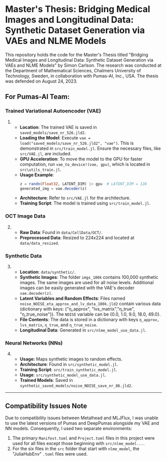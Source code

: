 # Master's Thesis: Bridging Medical Images and Longitudinal Data: Synthetic Dataset Generation via VAEs and NLME Models

This repository holds the code for the Master's Thesis titled "Bridging Medical Images and Longitudinal Data: Synthetic Dataset Generation via VAEs and NLME Models" by Simon Carlson. The research was conducted at the Department of Mathematical Sciences, Chalmers University of Technology, Sweden, in collaboration with Pumas-AI, Inc., USA. The thesis was defended on August 24, 2023.

## For Pumas-AI Team:

### Trained Variational Autoencoder (VAE)

1. - **Location**: The trained VAE is saved in `saved_models/save_nr_526.jld2`.
    - **Loading the Model**: Execute `vae = load("saved_models/save_nr_526.jld2", "vae")`. This is demonstrated in `src/train_model.jl`. Ensure the necessary files, like `src/VAE.jl`, are included.
    - **GPU Acceleration**: To move the model to the GPU for faster computation, run `vae_to_device!(vae, gpu)`, which is located in `src\utils_train.jl`.
    - **Usage Example**:
        ```julia
        z = randn(Float32, LATENT_DIM) |> gpu  # LATENT_DIM = 128
        generated_img = vae.decoder(z)
        ```
    - **Architecture**: Refer to `src/VAE.jl` for the architecture.
    - **Training Script**: The model is trained using `src/train_model.jl`.

### OCT Image Data

2. - **Raw Data**: Found in `data/CellData/OCT/`.
    - **Preprocessed Data**: Resized to 224x224 and located at `data/data_resized`.

### Synthetic Data

3. - **Location**: `data/synthetic/`.
    - **Synthetic Images**: The folder `imgs_100k` contains 100,000 synthetic images. The same images are used for all noise levels. Additional images can be easily generated with the VAE's decoder `vae.decoder(z)`.
    - **Latent Variables and Random Effects**: Files named `noise_NOISE_eta_approx_and_lv_data_100k.jld2` contain various data (dictionary with keys: {"η_approx", "lvs_matrix","η_true", "η_true_noise"}). The `NOISE` variable can be {0.0, 1.0, 9.0, 18.0, 49.0}.
    - **File Contents**: The data is stored in a dictionary with keys `η_approx,` `lvs_matrix`, `η_true`, and `η_true_noise`.
    - **Longitudinal Data**: Generated in `src/nlme_model_use_data.jl`.

### Neural Networks (NNs)

4. - **Usage:** Maps synthetic images to random effects.
    - **Architecture**: Found in `src/synthetic_model.jl`.
    - **Training Script**: `src/train_synthetic_model.jl`.
    - **Usage**: `src/synthetic_model_use_data.jl`.
    - **Trained Models**: Saved in `synthetic_saved_models/noise_NOISE_save_nr_86.jld2`.

---

## Compatibility Issues Note

Due to compatibility issues between Metalhead and MLJFlux, I was unable to use the latest versions of Pumas and DeepPumas alongside my VAE and NN models. Consequently, I used two separate environments:
1. The primary `Manifest.toml` and `Project.toml` files in this project were used for all files except those beginning with `src/nlme_model...`.
2. For the six files in the `src` folder that start with `nlme_model`, the "JuliaHubEnv" `.toml` files were used.
